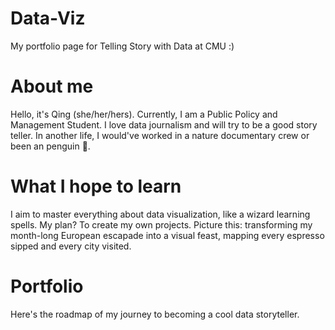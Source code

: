 # Data-Viz

My portfolio page for Telling Story with Data at CMU :)

# About me

Hello, it's Qing (she/her/hers). Currently, I am a Public Policy and Management Student.
I love data journalism and will try to be a good story teller.
In another life, I would've worked in a nature documentary crew or been an penguin 🐧.

# What I hope to learn

I aim to master everything about data visualization, like a wizard learning spells. 
My plan? To create my own projects. Picture this: transforming my month-long European escapade into a visual feast, mapping every espresso sipped and every city visited. 

# Portfolio

Here's the roadmap of my journey to becoming a cool data storyteller. 


